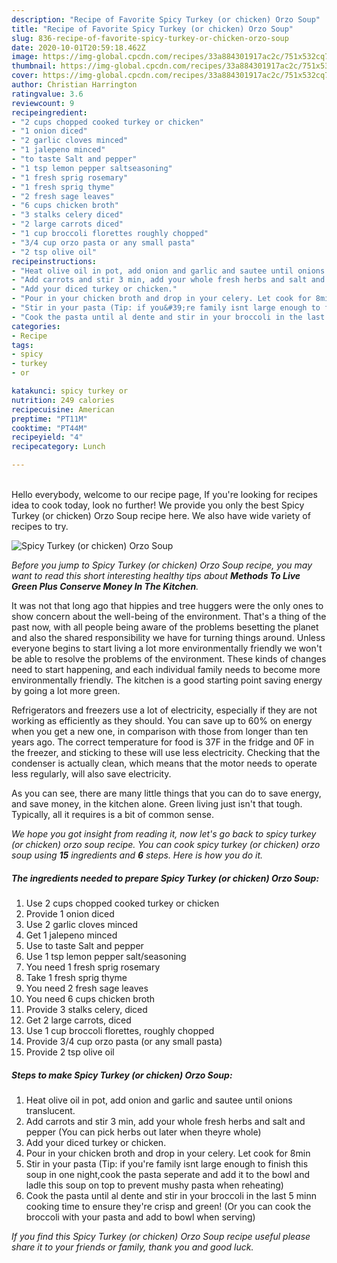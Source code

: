 ```yaml
---
description: "Recipe of Favorite Spicy Turkey (or chicken) Orzo Soup"
title: "Recipe of Favorite Spicy Turkey (or chicken) Orzo Soup"
slug: 836-recipe-of-favorite-spicy-turkey-or-chicken-orzo-soup
date: 2020-10-01T20:59:18.462Z
image: https://img-global.cpcdn.com/recipes/33a884301917ac2c/751x532cq70/spicy-turkey-or-chicken-orzo-soup-recipe-main-photo.jpg
thumbnail: https://img-global.cpcdn.com/recipes/33a884301917ac2c/751x532cq70/spicy-turkey-or-chicken-orzo-soup-recipe-main-photo.jpg
cover: https://img-global.cpcdn.com/recipes/33a884301917ac2c/751x532cq70/spicy-turkey-or-chicken-orzo-soup-recipe-main-photo.jpg
author: Christian Harrington
ratingvalue: 3.6
reviewcount: 9
recipeingredient:
- "2 cups chopped cooked turkey or chicken"
- "1 onion diced"
- "2 garlic cloves minced"
- "1 jalepeno minced"
- "to taste Salt and pepper"
- "1 tsp lemon pepper saltseasoning"
- "1 fresh sprig rosemary"
- "1 fresh sprig thyme"
- "2 fresh sage leaves"
- "6 cups chicken broth"
- "3 stalks celery diced"
- "2 large carrots diced"
- "1 cup broccoli florettes roughly chopped"
- "3/4 cup orzo pasta or any small pasta"
- "2 tsp olive oil"
recipeinstructions:
- "Heat olive oil in pot, add onion and garlic and sautee until onions translucent."
- "Add carrots and stir 3 min, add your whole fresh herbs and salt and pepper (You can pick herbs out later when theyre whole)"
- "Add your diced turkey or chicken."
- "Pour in your chicken broth and drop in your celery. Let cook for 8min"
- "Stir in your pasta (Tip: if you&#39;re family isnt large enough to finish this soup in one night,cook the pasta seperate and add it to the bowl and ladle this soup on top to prevent mushy pasta when reheating)"
- "Cook the pasta until al dente and stir in your broccoli in the last 5 minn cooking time to ensure they&#39;re crisp and green! (Or you can cook the broccoli with your pasta and add to bowl when serving)"
categories:
- Recipe
tags:
- spicy
- turkey
- or

katakunci: spicy turkey or 
nutrition: 249 calories
recipecuisine: American
preptime: "PT11M"
cooktime: "PT44M"
recipeyield: "4"
recipecategory: Lunch

---
```

<br>
Hello everybody, welcome to our recipe page, If you're looking for recipes idea to cook today, look no further! We provide you only the best Spicy Turkey (or chicken) Orzo Soup recipe here. We also have wide variety of recipes to try.
<br>


![Spicy Turkey (or chicken) Orzo Soup](https://img-global.cpcdn.com/recipes/33a884301917ac2c/751x532cq70/spicy-turkey-or-chicken-orzo-soup-recipe-main-photo.jpg)

<i>Before you jump to Spicy Turkey (or chicken) Orzo Soup recipe, you may want to read this short interesting healthy tips about 
<strong>Methods To Live Green Plus Conserve Money In The Kitchen</strong>.</i>
</br>

It was not that long ago that hippies and tree huggers were the only ones to show concern about the well-being of the environment. That's a thing of the past now, with all people being aware of the problems besetting the planet and also the shared responsibility we have for turning things around. Unless everyone begins to start living a lot more environmentally friendly we won't be able to resolve the problems of the environment. These kinds of changes need to start happening, and each individual family needs to become more environmentally friendly. The kitchen is a good starting point saving energy by going a lot more green.

Refrigerators and freezers use a lot of electricity, especially if they are not working as efficiently as they should. You can save up to 60% on energy when you get a new one, in comparison with those from longer than ten years ago. The correct temperature for food is 37F in the fridge and 0F in the freezer, and sticking to these will use less electricity. Checking that the condenser is actually clean, which means that the motor needs to operate less regularly, will also save electricity.

As you can see, there are many little things that you can do to save energy, and save money, in the kitchen alone. Green living just isn't that tough. Typically, all it requires is a bit of common sense.


<i>We hope you got insight from reading it, now let's go back to spicy turkey (or chicken) orzo soup recipe. You can cook spicy turkey (or chicken) orzo soup using <strong>15</strong> ingredients and <strong>6</strong> steps. Here is how you do it.
</i>

##### The ingredients needed to prepare Spicy Turkey (or chicken) Orzo Soup:

1. Use 2 cups chopped cooked turkey or chicken
1. Provide 1 onion diced
1. Use 2 garlic cloves minced
1. Get 1 jalepeno minced
1. Use to taste Salt and pepper
1. Use 1 tsp lemon pepper salt/seasoning
1. You need 1 fresh sprig rosemary
1. Take 1 fresh sprig thyme
1. You need 2 fresh sage leaves
1. You need 6 cups chicken broth
1. Provide 3 stalks celery, diced
1. Get 2 large carrots, diced
1. Use 1 cup broccoli florettes, roughly chopped
1. Provide 3/4 cup orzo pasta (or any small pasta)
1. Provide 2 tsp olive oil


##### Steps to make Spicy Turkey (or chicken) Orzo Soup:

1. Heat olive oil in pot, add onion and garlic and sautee until onions translucent.
1. Add carrots and stir 3 min, add your whole fresh herbs and salt and pepper (You can pick herbs out later when theyre whole)
1. Add your diced turkey or chicken.
1. Pour in your chicken broth and drop in your celery. Let cook for 8min
1. Stir in your pasta (Tip: if you&#39;re family isnt large enough to finish this soup in one night,cook the pasta seperate and add it to the bowl and ladle this soup on top to prevent mushy pasta when reheating)
1. Cook the pasta until al dente and stir in your broccoli in the last 5 minn cooking time to ensure they&#39;re crisp and green! (Or you can cook the broccoli with your pasta and add to bowl when serving)


<i>If you find this Spicy Turkey (or chicken) Orzo Soup recipe useful please share it to your friends or family, thank you and good luck.</i>
